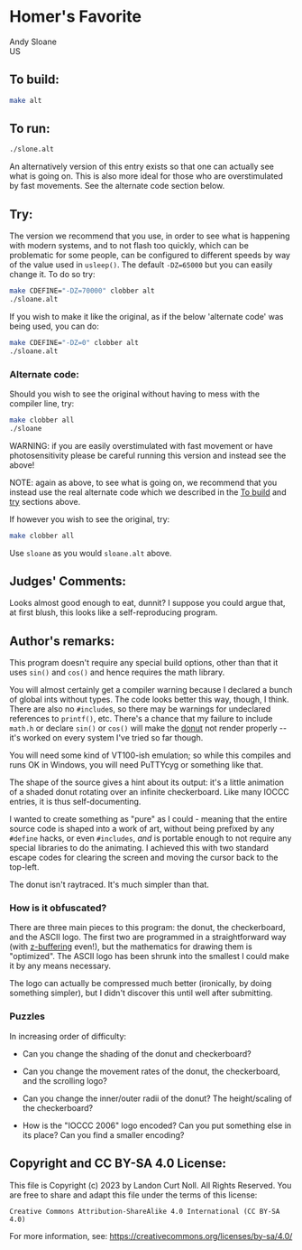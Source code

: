 # Homer's Favorite

Andy Sloane  
US  


## To build:

```sh
make alt
```


## To run:

```sh
./slone.alt
```

An alternatively version of this entry exists so that one can actually see what
is going on. This is also more ideal for those who are overstimulated by fast
movements. See the alternate code section below.


## Try:

The version we recommend that you use, in order to see what is happening with
modern systems, and to not flash too quickly, which can be problematic for some
people, can be configured to different speeds by way of the value used in
`usleep()`. The default `-DZ=65000` but you can easily change it. To do so try:

```sh
make CDEFINE="-DZ=70000" clobber alt
./sloane.alt
```

If you wish to make it like the original, as if the below 'alternate code' was
being used, you can do:

```sh
make CDEFINE="-DZ=0" clobber alt
./sloane.alt
```

### Alternate code:

Should you wish to see the original without having to mess with the compiler
line, try:

```sh
make clobber all
./sloane
```

WARNING: if you are easily overstimulated with fast movement or have
photosensitivity please be careful running this version and instead see the
above!

NOTE: again as above, to see what is going on, we recommend that you instead use
the real alternate code which we described in the [To build](#to-build) and
[try](#try) sections above.

If however you wish to see the original, try:

```sh
make clobber all
```

Use `sloane` as you would `sloane.alt` above.


## Judges' Comments:

Looks almost good enough to eat, dunnit?  I suppose you could argue that,
at first blush, this looks like a self-reproducing program.


## Author's remarks:

This program doesn't require any special build options, other than that it
uses `sin()` and `cos()` and hence requires the math library.

You will almost certainly get a compiler warning because I declared a bunch
of global ints without types.  The code looks better this way, though, I
think.  There are also no `#include`s, so there may be warnings for
undeclared references to `printf()`, etc.  There's a chance that my failure to
include `math.h` or declare `sin()` or `cos()` will make the
[donut](https://en.wikipedia.org/wiki/Doughnut) not render
properly -- it's worked on every system I've tried so far though.

You will need some kind of VT100-ish emulation; so while this compiles and
runs OK in Windows, you will need PuTTYcyg or something like that.

The shape of the source gives a hint about its output: it's a little
animation of a shaded donut rotating over an infinite checkerboard.  Like
many IOCCC entries, it is thus self-documenting.

I wanted to create something as "pure" as I could - meaning that the entire
source code is shaped into a work of art, without being prefixed by any
`#define` hacks, or even `#includes`, _and_ is portable enough to not require
any special libraries to do the animating.  I achieved this with two standard
escape codes for clearing the screen and moving the cursor back to the top-left.

The donut isn't raytraced.  It's much simpler than that.

### How is it obfuscated?

There are three main pieces to this program: the donut, the checkerboard, and
the ASCII logo.  The first two are programmed in a straightforward way (with
[z-buffering](https://en.wikipedia.org/wiki/Z-buffering) even!), but the
mathematics for drawing them is "optimized".  The ASCII logo has been shrunk
into the smallest I could make it by any means necessary.

The logo can actually be compressed much better (ironically, by doing
something simpler), but I didn't discover this until well after submitting.

### Puzzles

In increasing order of difficulty:

 - Can you change the shading of the donut and checkerboard?

 - Can you change the movement rates of the donut, the checkerboard, and
   the scrolling logo?

 - Can you change the inner/outer radii of the donut?  The height/scaling
   of the checkerboard?

 - How is the "IOCCC 2006" logo encoded?  Can you put something else in its
   place?  Can you find a smaller encoding?


## Copyright and CC BY-SA 4.0 License:

This file is Copyright (c) 2023 by Landon Curt Noll.  All Rights Reserved.
You are free to share and adapt this file under the terms of this license:

    Creative Commons Attribution-ShareAlike 4.0 International (CC BY-SA 4.0)

For more information, see: https://creativecommons.org/licenses/by-sa/4.0/
